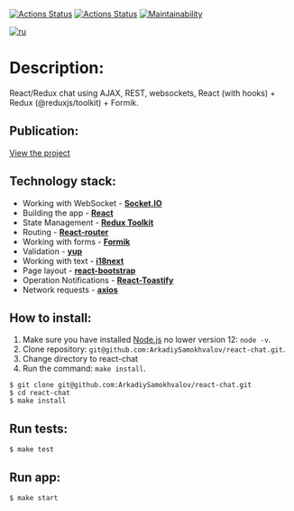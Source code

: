 [![Actions Status](https://github.com/ArkadiySamokhvalov/react-chat/actions/workflows/nodeci.yml/badge.svg)](https://github.com/ArkadiySamokhvalov/react-chat/actions)
[![Actions Status](https://github.com/ArkadiySamokhvalov/react-chat/actions/workflows/rollbar.yml/badge.svg)](https://github.com/ArkadiySamokhvalov/react-chat/actions)
[![Maintainability](https://api.codeclimate.com/v1/badges/dfa4aae841075724b5aa/maintainability)](https://codeclimate.com/github/ArkadiySamokhvalov/react-chat/maintainability)

[![ru](https://img.shields.io/badge/lang-ru-blue.svg)](https://github.com/ArkadiySamokhvalov/react-chat/blob/main/README.md)

# Description: 
React/Redux chat using AJAX, REST, websockets, React (with hooks) + Redux (@reduxjs/toolkit) + Formik.

## Publication:
[View the project](https://react-chat-pet-project.herokuapp.com/)

## Technology stack:
- Working with WebSocket - **[Socket.IO](https://socket.io/)**
- Building the app - **[React](https://reactjs.org/)**
- State Management - **[Redux Toolkit](https://redux-toolkit.js.org/)**
- Routing - **[React-router](https://reactrouter.com/en/v6.3.0)**
- Working with forms - **[Formik](https://formik.org/)**
- Validation - **[yup](https://github.com/jquence/yup)**
- Working with text - **[i18next](https://www.i18next.com)**
- Page layout - **[react-bootstrap](https://react-bootstrap.github.io/)**
- Operation Notifications - **[React-Toastify](https://github.com/fkhadra/react-toastify#readme)**
- Network requests - **[axios](https://github.com/axios/axios)**

## How to install:
1. Make sure you have installed [Node.js](https://nodejs.org/en/) no lower version 12: ```node -v```.
2. Clone repository: ```git@github.com:ArkadiySamokhvalov/react-chat.git```.
3. Change directory to react-chat
4. Run the command: ```make install```.

```shell
$ git clone git@github.com:ArkadiySamokhvalov/react-chat.git
$ cd react-chat
$ make install
```

## Run tests:
```shell
$ make test
```

## Run app: 
```shell
$ make start
```